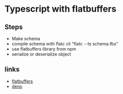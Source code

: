 # Typescript with flatbuffers
## Steps 
- Make schema
- compile schema with flatc cli "flatc --ts schema.fbs"
- use flatbuffers library from npm 
- serialize or deserialize object
## links
- [flatbuffers](https://flatbuffers.dev/languages/typescript/)
- [deno](https://deno.com/)
